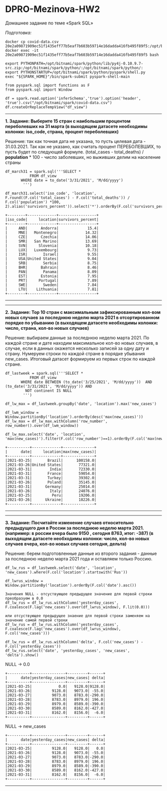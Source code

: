 # DPRO-Mezinova-HW2
Домашнее задание по теме «Spark SQL»

_Подготовка:_

```
docker cp covid-data.csv 20e2a09871909ec51f1435eff77b5eaf7b603b59714e16dadda416fb495f89f5:/opt/bitnami/spark
docker exec -it 20e2a09871909ec51f1435eff77b5eaf7b603b59714e16dadda416fb495f89f5 bash

export PYTHONPATH=/opt/bitnami/spark/python/lib/py4j-0.10.9.7-src.zip:/opt/bitnami/spark/python/:/opt/bitnami/spark/python/:
export PYTHONSTARTUP=/opt/bitnami/spark/python/pyspark/shell.py 
exec "${SPARK_HOME}"/bin/spark-submit pyspark-shell-main
```


```
from pyspark.sql import functions as F
from pyspark.sql import Window

df = spark.read.option('inferSchema','true').option('header', 'true').csv("/opt/bitnami/spark/covid-data.csv")
df.createOrReplaceTempView("df_view")
```

---------------------------------------------------------------------------------------------------------------
**1. Задание: Выберите 15 стран с наибольшим процентом переболевших на 31 марта (в выходящем датасете необходимы колонки: iso_code, страна, процент переболевших)**

Решение: так как точная дата не указана, то пусть целевая дата - 31.03.2021. Так как не указано, как считать процент ПЕРЕБОЛЕВШИХ, то пусть будет по следующей формуле. (total_cases - total_deaths) / **population** * 100 - число заболевших, но выживших делим на население страны

```
df_march31 = spark.sql('''SELECT *
           FROM df_view
	   WHERE date = to_date('3/31/2021', 'M/dd/yyyy') 
        ''')

df_march31.select('iso_code', 'location', F.round((F.col('total_cases') - F.col('total_deaths')) / F.col('population') *100, 2).alias('survivors_percent')).select('*').orderBy(F.col('survivors_percent').desc()).show(15)

```

```
+--------+-------------+-----------------+
|iso_code|     location|survivors_percent|
+--------+-------------+-----------------+
|     AND|      Andorra|             15.4|
|     MNE|   Montenegro|            14.32|
|     CZE|      Czechia|            14.06|
|     SMR|   San Marino|            13.69|
|     SVN|     Slovenia|            10.18|
|     LUX|   Luxembourg|             9.73|
|     ISR|       Israel|             9.55|
|     USA|United States|             9.04|
|     SRB|       Serbia|             8.75|
|     BHR|      Bahrain|             8.46|
|     PAN|       Panama|             8.09|
|     EST|      Estonia|             7.95|
|     PRT|     Portugal|             7.89|
|     SWE|       Sweden|             7.84|
|     LTU|    Lithuania|             7.81|
+--------+-------------+-----------------+
```

---------------------------------------------------------------------------------------------------------------

---------------------------------------------------------------------------------------------------------------
**2. Задание: Top 10 стран с максимальным зафиксированным кол-вом новых случаев за последнюю неделю марта 2021 в отсортированном порядке по убыванию
(в выходящем датасете необходимы колонки: число, страна, кол-во новых случаев)**

Решение: выбираем данные за последнюю неделю марта 2021. По каждой стране и дате находим максимальное кол-во новых случаев, в случае, если в данных окажется несколько записей за одну дату и страну. Нумеруем строки по каждой стране в порядке убывания new_cases. Итоговый датасет формируем из первых строк по каждой стране. 

```
df_lastweek = spark.sql('''SELECT *
           FROM df_view
	   WHERE date BETWEEN (to_date('3/25/2021', 'M/dd/yyyy'))  AND (to_date('3/31/2021', 'M/dd/yyyy')) AND
		 NOT continent IS NULL	
        ''')
```

```
df_lw_max = df_lastweek.groupBy('date', 'location').max('new_cases')

df_lwm_window = Window.partitionBy('location').orderBy(desc('max(new_cases)'))
df_lw_max = df_lw_max.withColumn('row_number', row_number().over(df_lwm_window))

df_lw_max.select('date', 'location', 'max(new_cases)').filter(F.col('row_number')==1).orderBy(F.col('max(new_cases)').desc()).show(10)
```

```
+----------+-------------+--------------+
|      date|     location|max(new_cases)|
+----------+-------------+--------------+
|2021-03-25|       Brazil|      100158.0|
|2021-03-26|United States|       77321.0|
|2021-03-31|        India|       72330.0|
|2021-03-31|       France|       59054.0|
|2021-03-31|       Turkey|       39302.0|
|2021-03-26|       Poland|       35145.0|
|2021-03-31|      Germany|       25014.0|
|2021-03-26|        Italy|       24076.0|
|2021-03-25|         Peru|       19206.0|
|2021-03-26|      Ukraine|       18226.0|
+----------+-------------+--------------+
```

---------------------------------------------------------------------------------------------------------------

---------------------------------------------------------------------------------------------------------------
**3. Задание: Посчитайте изменение случаев относительно предыдущего дня в России за последнюю неделю марта 2021. (например: в россии вчера было 9150 , сегодня 8763, итог: -387) (в выходящем датасете необходимы колонки: число, кол-во новых случаев вчера, кол-во новых случаев сегодня, дельта)**

Решение: берем подготовленные данные из второго задания - данные за последнюю неделю марта 2021 года и оставляем только Россию. 

```
df_lw_rus = df_lastweek.select('date', 'location', 'new_cases').where(F.col('location').startswith('Rus'))

df_lwrus_window = Window.partitionBy('location').orderBy(F.col('date').asc())

Значения NULL - отсуствующее предыдущее значение для первой строки преобразуем в 0.0
df_lw_rus = df_lw_rus.withColumn('yesterday_cases', F.coalesce(F.lag('new_cases').over(df_lwrus_window), F.lit(0.0)))

или отсуствующее предыдущее знаение для первой строки заменяем на значение самой первой строки
df_lw_rus = df_lw_rus.withColumn('yesterday_cases', F.coalesce(F.lag('new_cases').over(df_lwrus_window), F.col('new_cases')))

df_lw_rus = df_lw_rus.withColumn('delta', F.col('new_cases') - F.col('yesterday_cases'))
df_lw_rus.select('date', 'yesterday_cases', 'new_cases',  'delta').show()
```

NULL -> 0.0
```
+----------+---------------+---------+------+
|      date|yesterday_cases|new_cases| delta|
+----------+---------------+---------+------+
|2021-03-25|            0.0|   9128.0|9128.0|
|2021-03-26|         9128.0|   9073.0| -55.0|
|2021-03-27|         9073.0|   8783.0|-290.0|
|2021-03-28|         8783.0|   8979.0| 196.0|
|2021-03-29|         8979.0|   8589.0|-390.0|
|2021-03-30|         8589.0|   8162.0|-427.0|
|2021-03-31|         8162.0|   8156.0|  -6.0|
+----------+---------------+---------+------+
```

NULL -> new_cases
```
+----------+---------------+---------+------+
|      date|yesterday_cases|new_cases| delta|
+----------+---------------+---------+------+
|2021-03-25|         9128.0|   9128.0|   0.0|
|2021-03-26|         9128.0|   9073.0| -55.0|
|2021-03-27|         9073.0|   8783.0|-290.0|
|2021-03-28|         8783.0|   8979.0| 196.0|
|2021-03-29|         8979.0|   8589.0|-390.0|
|2021-03-30|         8589.0|   8162.0|-427.0|
|2021-03-31|         8162.0|   8156.0|  -6.0|
+----------+---------------+---------+------+
```

---------------------------------------------------------------------------------------------------------------
